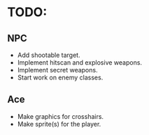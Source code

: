 # TODO:
## NPC
- Add shootable target.
- Implement hitscan and explosive weapons.
- Implement secret weapons.
- Start work on enemy classes.

## Ace
- Make graphics for crosshairs.
- Make sprite(s) for the player.